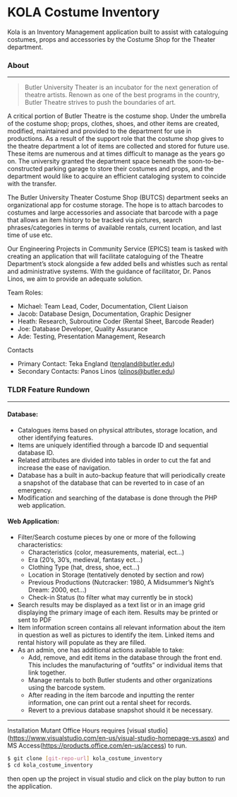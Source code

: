 # KOLA Costume Inventory 
Kola is an Inventory Management application built to assist with cataloguing costumes, props and accessories by the Costume Shop for the Theater department.

### About 
___
>Butler University Theater is an incubator for the next generation of theatre artists. Renown as one of the best programs in the country, Butler Theatre strives to push the boundaries of art.

A critical portion of Butler Theatre is the costume shop. Under the umbrella of the costume shop; props, clothes, shoes, and other items are created, modified, maintained and provided to the department for use in productions. As a result of the support role that the costume shop gives to the theatre department a lot of items are collected and stored for future use. These items are numerous and at times difficult to manage as the years go on. The university granted the department space beneath the soon-to-be-constructed parking garage to store their costumes and props, and the department would like to acquire an efficient cataloging system to coincide with the transfer.

The Butler University Theater Costume Shop (BUTCS) department seeks an organizational app for costume storage. The hope is to attach barcodes to costumes and large accessories and associate that barcode with a page that allows an item history to be tracked via pictures, search phrases/categories in terms of available rentals, current location, and last time of use etc.

Our Engineering Projects in Community Service (EPICS) team is tasked with creating an application that will facilitate cataloguing of the Theatre Department’s stock alongside a few added bells and whistles such as rental and administrative systems. With the guidance of facilitator, Dr. Panos Linos, we aim to provide an adequate solution.

Team Roles:

- Michael: Team Lead, Coder, Documentation, Client Liaison
- Jacob: Database Design, Documentation, Graphic Designer
- Heath: Research, Subroutine Coder (Rental Sheet, Barcode Reader)
- Joe: Database Developer, Quality Assurance
- Ade: Testing, Presentation Management, Research

Contacts
- Primary Contact: Teka England (tengland@butler.edu)
- Secondary Contacts: Panos Linos (plinos@butler.edu)

### TLDR Feature Rundown
______________________________________________________

#### Database:
- Catalogues items based on physical attributes, storage location, and other identifying features.
- Items are uniquely identified through a barcode ID and sequential database ID.
- Related attributes are divided into tables in order to cut the fat and increase the ease of navigation.
- Database has a built in auto-backup feature that will periodically create a snapshot of the database that can be reverted to in case of an emergency.
- Modification and searching of the database is done through the PHP web application.


#### Web Application:
- Filter/Search costume pieces by one or more of the following characteristics:
    - Characteristics (color, measurements, material, ect...)
    - Era (20’s, 30’s, medieval, fantasy ect...)
    - Clothing Type (hat, dress, shoe, ect…)
    - Location in Storage (tentatively denoted by section and row)
    - Previous Productions (Nutcracker: 1980, A Midsummer’s Night’s Dream: 2000, ect…)
    - Check-in Status (to filter what may currently be in stock)
- Search results may be displayed as a text list or in an image grid displaying the primary image of each item. Results may be printed or sent to PDF
- Item information screen contains all relevant information about the item in question as well as pictures to identify the item. Linked items and rental history will populate as they are filled.
- As an admin, one has additional actions available to take:
    - Add, remove, and edit items in the database through the front end. This includes the manufacturing of “outfits” or individual items that link together.  
    - Manage rentals to both Butler students and other organizations using the barcode system.
    - After reading in the item barcode and inputting the renter information, one can print out a rental sheet for records.
    - Revert to a previous database snapshot should it be necessary.
______________________________________________________
Installation
Mutant Office Hours  requires [visual studio] (https://www.visualstudio.com/en-us/visual-studio-homepage-vs.aspx) and MS Access(https://products.office.com/en-us/access) to run.

```sh
$ git clone [git-repo-url] kola_costume_inventory
$ cd kola_costume_inventory
```
then open up the project in visual studio and click on the play button to run the application.



